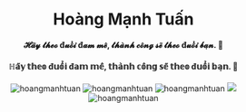<h1 align="center">
  Hoàng Mạnh Tuấn
</h1>
<h4 align="center">𝓗𝓪̃𝔂 𝓽𝓱𝓮𝓸 đ𝓾𝓸̂̉𝓲 đ𝓪𝓶 𝓶𝓮̂, 𝓽𝓱𝓪̀𝓷𝓱 𝓬𝓸̂𝓷𝓰 𝓼𝓮̃ 𝓽𝓱𝓮𝓸 đ𝓾𝓸̂̉𝓲 𝓫𝓪̣𝓷. 🤣</h4>
<h4 align="center">ℍ𝕒̃𝕪 𝕥𝕙𝕖𝕠 đ𝕦𝕠̂̉𝕚 đ𝕒𝕞 𝕞𝕖̂, 𝕥𝕙𝕒̀𝕟𝕙 𝕔𝕠̂𝕟𝕘 𝕤𝕖̃ 𝕥𝕙𝕖𝕠 đ𝕦𝕠̂̉𝕚 𝕓𝕒̣𝕟. 🤣</h4>

<p align="center">
  <img src="https://img.shields.io/badge/-PHP-%23584771?style=flat-square&logo=php&logoColor=fffff" alt="hoangmanhtuan" />
  <img src="https://img.shields.io/badge/-HTML5-%23E44D27?style=flat-square&logo=html5&logoColor=ffffff" alt="hoangmanhtuan" />
  <img src="https://img.shields.io/badge/-CSS3-%231572B6?style=flat-square&logo=css3" alt="hoangmanhtuan" />
  <img src="https://img.shields.io/badge/-JavaScript-%23F7DF1C?style=flat-square&logo=javascript&logoColor=000000&labelColor=%23F7DF1C&color=%23FFCE5A" />
  <img src="https://visitor-badge.glitch.me/badge?page_id=hoangmanhtuan.hoangmanhtuan" alt="hoangmanhtuan" />
</p>
